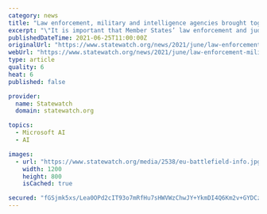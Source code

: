 ```yaml
---
category: news
title: "Law enforcement, military and intelligence agencies brought together in hunt for \"battlefield information\""
excerpt: "\"It is important that Member States’ law enforcement and judicial authorities which have not yet done so establish a regular dialogue with their military forces and relevant intelligence and security services,"
publishedDateTime: 2021-06-25T11:00:00Z
originalUrl: "https://www.statewatch.org/news/2021/june/law-enforcement-military-and-intelligence-agencies-brought-together-in-hunt-for-battlefield-information/"
webUrl: "https://www.statewatch.org/news/2021/june/law-enforcement-military-and-intelligence-agencies-brought-together-in-hunt-for-battlefield-information/"
type: article
quality: 6
heat: 6
published: false

provider:
  name: Statewatch
  domain: statewatch.org

topics:
  - Microsoft AI
  - AI

images:
  - url: "https://www.statewatch.org/media/2538/eu-battlefield-info.jpg"
    width: 1200
    height: 800
    isCached: true

secured: "fGSjmk5xs/Lea0OPd2cIT93o7mRfHu7sHWVWzChwJY+YkmDI4Q6Km2v+GYDCzyVehwAT7im+1UO04+K6MXy7fp5heGWXFx8gXt3lsuoXKyGeO9xx/Ps8pC4huBvQdgaeZ4Gh1uHD0HdMtryJsLu/hryJxjq482+27fUxH7mzpgebiHpz2j88XAY5YG7ONtmQk5oMROK6uSIa1VZNAPIFA2L4qQdn4oSsD65Mh7k+L83D+PRLkDb6Cu7nJsDYNaLOCHloxnNo8XSScBMikoEk5zZYh+Sf4kSiTutC87e108xvLYgX6v211G5pNs1HzTyiUkm1esWkTOJDXwkQNG/eZjf4bvNmmBMsI3XWiKl24+Q=;djz2gOaBhcE4L92ddMWeYg=="
---
```


